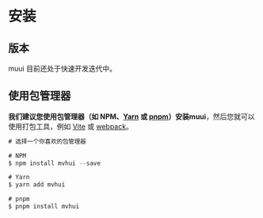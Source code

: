 # 安装

## 版本

muui 目前还处于快速开发迭代中。

## 使用包管理器

**我们建议您使用包管理器（如 NPM、[Yarn](https://classic.yarnpkg.com/lang/en/) 或 [pnpm](https://pnpm.io/)）安装muui**，然后您就可以使用打包工具，例如 [Vite](https://vitejs.dev/) 或 [webpack](https://webpack.js.org/)。

```javascript
# 选择一个你喜欢的包管理器

# NPM
$ npm install mvhui --save

# Yarn
$ yarn add mvhui

# pnpm
$ pnpm install mvhui
```